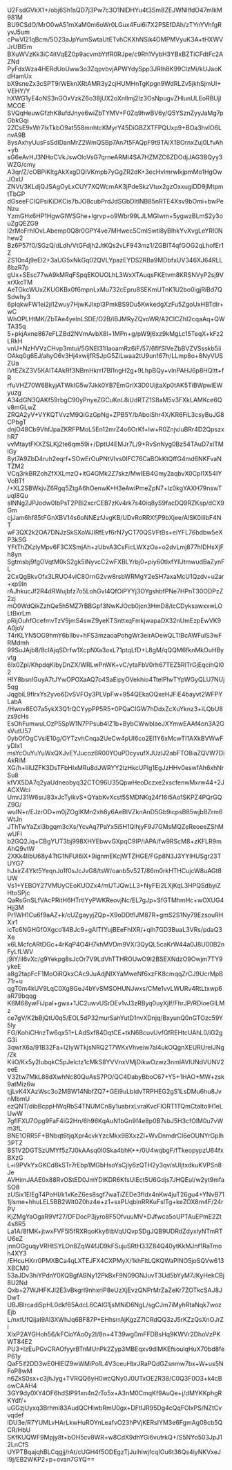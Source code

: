 U2FsdGVkX1+/obj6Sh1sQD7j3Pw7c3O1NIDHYu4t3Sm8ZEJWNlIfdO47mIkM981M
BU9CSdO/MrO0wA51mXaM0m6oWr0LGux4Fui6i7X2PSEfDAh/zTYnYVhfgRyvJ5um
cPwVl21qBcm/5O23aJpYumSwtaUtETvhCKXhNSik4OMPMVyuK3A+tHXWVJrUBI5m
BXuWVzKk3iC4itVqEZ0p9acvmbYtfR0RJpe/c9Rh1VybH3YBxBZTiCFdtFc2AZNd
PyFdxWza4HERdUoUww3o3ZqpvbvjAPWYdySpp3JRIh8K99ClzMi/kUJaoKdHamUx
bX9sneZx3cSPT9/WEknXRtAMR3y2cjHUMHnTgKpgn9WdRLZv5jkhSjmUI+VEHY/Y
hXWG1yE4oNS3nGOxVzkZ6o38jUX2oXnllmj2Iz3OsNpugvZHlunULEoRBUjlMCOE
SVQqHeuwGfzhK8ufdJnye6wiZbTYMV+F0Zq9hwBV6y/Q5YSznZyyJaMg7pGbkGqi
2ZCsE9xWr7IxTkbO9at558mnhtcKMyrY45DiGBZXTFPQUxp9+BOa3hvlO6LnvA9B
8ysAxhyUusFsSdIDanMrZ2WmQSBp7An7t5FAQpF9t9TAiX1BOrnxZuj0LfvAh+yb
sG6eAvHJ3NHoCVkJswOloVsG7qrneARMi4SA7HZMZC6ZDOdjJAG3BQyy3WZG/cmy
A3qr/Z/cOBPiKltgAkXxgDQIVKmpb7yGgZR2dK+3ecHvlmrwlkjpmMo1HgOwJOxU
ZNVt/3KLdjQJSAgOyLxCUY7XQWcmAK3jPdeSkzVtux2gzOxxugiDD9jMtpmtTbGP
dGseeFCIQPsiKiDKCis7bJO8cubPrdJdSGbDItlNB85nRTE4Xsv9bOmi+bwPeNzu
YzmGHx6HP1HgwGIWSGhe+Igrvp+o9Wbr99LJLMGlwm+5ygwzBLmS2y3ouZgQEZG9
l2rMoFrhIOvLAbemp0Q8r0GPY4ve7MHwec5CmISwtl8yBIhkYvXvgLeYRI0Nhew2
Bz6P57f0/SGzQ/dLdh/VtGFdjh2JtKQs2vLF943mz1/ZGBlT4qfGOG2qLhofEr1Z
ZS10n4j9eEI2+3aUG5xNkGq02QVLYpazEYDS2RBa9MDbfxUV346XJ64RLL8bzR7p
gUx+SEsc77wA9kMRqFSpqEKOUOLhL3WxXTAuqsFKEtvm8KRSNVyP2sj9VxrXkcTM
AeTGkcWUxZKUGKBx0f6mpnLxMu732cEpru8SEKmUTnK1U2bo0igjRiBd7QSdwhy3
6pIqkwFW1ei2ji1Zwuy7HjwKJlxpl3PmkBS9Du5KwkedgXzFu5ZgoUxHBTdIr+wC
WhOPLHtMK/ZbTAe4yelnLSDE/O2B/iBJMRyZQvoWR/A2ClCZhI2cqaAq+QWTA35q
5+pkjAxne867eFLZBd2NVmAvbX8l+1MPn+g/pW9j6xz9kMgLc15TeqX+kFz2LRkH
vnU+NzHVVzCHvp3mtui/5GNEl31lIaoamRz6iF/57/6fIfSlVeZbBVZVSsskb5ii
OAkq0g6EJ/ahyO6v3Hj4xwijfRSJpG5ZiLwaa2tU9un167h/LLmp8o+8NyVUSZUa
lVtEZkZ3V5KAlT4AkRf3NBmHkrrI7Bl1ngH2g+9LhpBQy+vInPAHJ6p8HQltt+fR
rfuVHZ70W6BkyjATWkIG5w7Jkk0YB7EmGrlX3D0UijtaXp0tAK5TiBWpwlEWyuzg
A34dGN3QAKf59rbgC90yPnyeZGCuKnL8iUdRTZ1S8aM5v3FXkLAMKce6Qv8mGLwZ
ZRQA2yV+VYKQTVvzM9QiGzGpNg+ZPB5Y/bAboiShr4X/KR6FiL3csyBuJG8CPbgT
dnjO48Cb9VhfJpaZKRFPMoL5En12mrZ4o6OrKf+Iw+R0Znjv/uBRr4D2QpszxhR7
vvMtaytFKXZSLKj2te6qm59i+/DptU4EMJr7L/9+RvSnNyg0Bz54TAuD7xlTMlGy
8yt7A9ZbD4ruh2eqrf+SOwErOuPNtVIvs0IFC76CaBOkKtQffG4md6NKFvaNTZM2
VCq3rkBRZohZfXXLmzO+itG4GMk2Z7skz/MwIEB4Gmy2aqbvX0Cpl1X54IYVoBTf
/+XL2SBWkjvZ6Rgq5ZtgA6hOenwK+H3eAwiPmeZpN7+lz0kgYAXH79nswTuqI8Qu
sINNg2JPJodw0IbPsT2PBi2xcrCEB7zKv4rk7s40iq8yS9facDQ9RZKsp/dCX9Gm
cjJam6hf85tFGnXBV14s6oNNEzfJvgKB/UDvRoRRXfjP9bXjee/AlSK0liIbF4NT
wF3QX2k2OA7DNJzSkSXoWJlRfEvf6rN7yCT70QSVFtBs+eiYFL76bdbw5eXP3kSG
YFtThZKzIyMpv6F3CXSmjAh+zUbvA3CsFicLWXzOa+o2dvLmj877hIDHsXjFh8yn
Sgtmsbj9fgOVqtM0kS2gk5lNyvcC2wFXBLYrbj0+piy60tIxfYlUtmwudBaZynFL
2CxQgBkvOfx3LRUO4vlC8OrnG2vw8rsbWRMgY2eSH7axaMcU1Qzdv+u2ar+xp9In
rAJhkucJf2R4dRWujbfz7o5LohGvI4QfOiPYYj3OYgshbfPNe7HPnT30ODPzZ2zj
mO0WdQikZzhQe5h5MZ7rBBGpf3NwKJOcb0jcn3HmD8/lcCDyksawxxwLOLtBxrLm
pRijOuhfOcefmvTzV9jmS4swZ9yeKTSnttxqFmkjwapaDX32nUmEzpEwVK9A0joV
T4rKLYN5OG9hmY6bIIbv+hFS3mzaoaPohgWr3eirAOewQLTlBcAWFulS3wFRMdmh
99SuJAjb8/8cIAjqSDrfw1XcpNXa3oxL71ptqLfD+L8gM/qQQM6fknMkOuHByvtg
6Ix0ZpI/KhpdqKibyDnZX/WRLwPnWK+vC/ytaFbV0rh67TEZ5RlTrGjEqcihQI02
HIY8bsnIGuyA7tJYwOPOXaAQ7o4SaEipyOVekhio4TtelPIwTYpWGyQLU7NUj5qg
JqgbiL9flrxYs2yvo6DvSVFOy3PLVpFw+954QEkaOQxeHJFiE4bayvt2WFPYLabA
/Hwov8EO7a5ykX3Q1rQCYypPP5R5+0PQaCIGW7hDdxZcXuYknz3+iLQbU8zs9cHs
EsOhFumwuLOzP5SpW1N7PPsub4lZ1b+BybCWwbIaeJXYmwEAAf4on3A2GsVutU57
0ybOfOgCVsiE10g/OYTzvhCnqa2UeCw4pUI6co2El1Y6xMcwTI1AXkBVWwFyDlx1
msYcOuYuYuWxQXJvEYJucoz6R00YOuPDcyvufXJUzlJ2abFTO8iaZQVW7DiAkRiM
XG/h+liIUZFK3DsTFbHIxMRu8dJWRYY2lzHkcUPlg1EgJzHHv0eswfAh6xhNrSu8
kfVX5DA7q2yaUdneobyq32CTO96U35QpwHeoDczxe2xscfenwMxrw44+2JACXWci
UmrJ31W6srJ83xJcTylkvS+QYabKvXcst5SMDNKq24f16I5Ao1SKPZ4PQrGQZ9G/
wuIN+r/EJzrOD+m0jZOgIKMn2xh8y6AeBIVZknAnD5Gb9icpsB85wjbBZrm6WtJn
JThTwYaZxl3bgqm3cXs/YcvAq7PaYx5i5H1QlhjyF9J7GMsMQZeReoeeZShMwUFI
b2GQ2Jq+CBgYUT3bj998XHYEbwvGXpqC9IP/iAPA/fw9RScM8+zKFLR9mAhQ9vtW
2XKk4lIbU68y4TtG1NFUl6iX+9ignmEKcjWTZHGE/FGp8N3J3YYIHUSgr23TUYG7
hJxirZ4Ykt5YeqnJo1f0sJcJvG8/tsW/oanb5v52T/86m0rkHTHCujcW8uAGt8UW
Vs1+YEBOY27VMUyCEoKUOZx4/mUTJQwLL3+NyFEi2LXjKqL3HPQSdbyiZHtoSPjc
QaRsGnSLfVAcPRitH6HTrtlYyPWKReovjNc/EL7gJp+SfGTMhmHc+wOXUG4Hjj3M
Pr1WH1Cu6f9aAZ+k/cUZgayyjZQp+X9oDDtflJM87R+gmS2S1Ny79EzsouRHXir1
icTc6NGHGfOXgco1I4BJc9+gAlTfYujBEeFhIXR/+qIh7GD3BuaL3VRs/pdaQ3Xe
x6LMcfcARtDGc+4rKqP4O4H7khMVDm9VX/3QyQL5caKrW44a0J8U00B2nFyLfLWV
j9iY/iI6vXc/g9Yekpg8sJcOr7V9LdVhTTHROUwO9I2BSEXNdzO9Owjm7TY9ykeE
a8g2tapFcF1MoOiRQkxCAc9JuAdjNIXYaMweNf6xzFK8cmqqZrCJ9UcrMpB71r+u
qgT0m4kUV9LqC0Xg8GeJ4bYvSMSOHUNJwxs/CMe1vvLWURv4RtLtxwp6aR79bqqg
K6M68ywFiJpaI+gwx+1JC2uwvUSrDEv1vJ3zRByq0uyXjlf/FhrJP/RDloeGlLMz
ce7gV/K2bBjQtU0q5/EOL5dP32murSahYutD1nvXDnjq/BxyunQ0nGTOzc59Y5ly
FG/KohiCHnzTw6qx51+LAdSxf84DqtCE+tkN6BcuvUvfGfREHtcUAhL0/iG2gG3i
3qwrX6a/91B32Fa+l2IyWTkjsNRQ2T7WKxVhveiw7al4ukOQgnXEURUreIJNg/Zk
KiiO/Kx5y2IubqkC5pJelctz1cMkS8YVVnxVMjDikwOzwz3nmlAVlUNdVUNV2eeE
V32tw7MkL88dXwhNc80QuAsS7PO/QC4DabyBboC67+Y5+1HAO+MW+zsk9atMiz6w
tjjLvK4XAzWsc3o2MBW14NbfZQ7+GEi9uLbIdvTRPHEG2gS1LsDMu6hu8JvnMbmU
ezQNT/dibBcppHWqRbS4TNUMCn8y1uabrxLvraKvcFIORT1TQmCtaltoIH1eLUwW
7gflFXU7Opg9FaF4iG2Hn/6h96KqAuN1bGn9f4e8p0B7sbJ5H3cfOlM0u7vWm3fL
BNE1ORR5F+BNbqt6tjqXpr4cvkYzcMkx9BXxzZl+WvDnmdrCI6eOUNYrGpIh3PTZ
BS1V2DGTSzUMYf5z7J0kAAsq0l0Ska4bhK++/0U4wqbgF/fTkeopypzU64fxBXzG
L+i9PVkYxGKCd8kSTr7rEbp1MGbHsoYsCjly6zQTH2y3qv/sUIjtxdkuKVPSn8Je
AVHimJAAE0x88RvOStED0JmYDlKDR6KfsUIEct5U6Gdjs7JHQEul/w2yt9mfaSO8
zUSix1ElEgT4PoHI/k1xKeZ6es8sgf7waTiZEDe3fIdx4nKw4juT26gu4+YNvB71
1jIsme+hhuLEL5BB2Wlt0Z0hz4e+z1+sxPUqblnRRKuFsITg+keZOX8m4F/24rPV
KjZMgYaOgaR9Vf27/DFDocP3jyro8F5OfvuuMV+DJfwca5oUPTAuEPmE2Zt4s8R5
La1A/8fMK+jtwxFVF5l5fRXRqoKky6tbVqUQvpSDgJQB9UDRdZdyxlyNTmRTU6eZ
jnnOGguqyVRHtSYLOn8ZqW4fJD9kFSujuSRtH33Z84Q40ytKkMJnf1RaTmoh4XY3
/EHcuHXrr0PMXBCa4qLXTEJFX4CXPMyX/1khFltLQKQWaPlNO5joSQVw613XBCM0
53aJDv3hiYPdnY0KQBgfABNy12PkBxF9N09GNJuvT3Ud5bYyM7JKyHekCBj8U2Nd
Qxb+27WJHFKJl2E3vBkgrl9nhxriP8eUzXjEvzQNPrMrZaZeKr7ZOTkcSAJ8JDwT
UBJBlrcadiSpHL0dkf65AdcL6CAlG1jsMNiD6NgL/sgCJm7iMyhRtaNqk7wozEjb
L/nxtUfQijaI9Al3XWhJq6BF87P+EHhsrrAjKgzZ7lCRdQQ3zJ5rKZzQsXnOJrZi
XlxP2AYGHoh56/kFCioYAo0y2l/8n+4T39wg0mFFDBsHq9KWVr2DhoVzPKWT84E2
PU3+IzEuPGvCRAOfyyrBTnMUnPk2Zyp3MBEqxv9dlMKEfsoulqHuX70bd8feP61y
QaF5if2DD3wE0HIElZ9wWMiPo1L4V3ceuHbrJRaPQdGZsnmw7bx+W+us5NFoP8wM
n6ZkS0sx+c3jhJyg+TVRQQ6yH0wcQNy0J0UTxOE2R38/C0Q3F0O3+k4cBowCAAH4
3GY9dy0XY4OF6hdSlP91xn4n2rTo5x+A3nM0CmqKf9AuQe+j/dMYKKphgRKYdf/+
uGGzjUyxq3Brhml83AudQCHIwbRmU0gx+DFtIJR95Dg4cQqFOlxPS/NZtCvvqdef
lDU3e/R7YUMLvHArLkwHuROYnLeafvO23hPVjKERsIYM3e6FgmAg08cb5QCR/HbU
SKfKUQWF9Mpjy8t+bOH5cv8WR+w8CdX9dhYGi6vutrkQ+/S5NYo503JpJ12LnCfS
UYPTBqajqhBLCqgjj/rAt/cUGH4f5ODEgzTjJuihlwjfcqIOu6t36Qs4iyNKVxeJ
l9j/EB2WKP2+p+ovan7GYQ==
